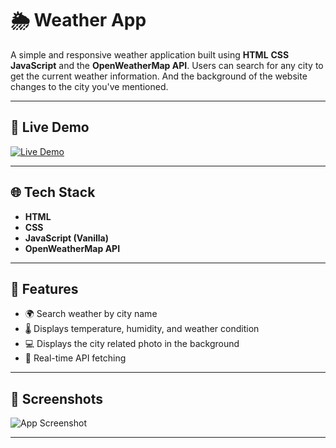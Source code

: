 # 🌦️ Weather App

A simple and responsive weather application built using 
**HTML**
**CSS**
**JavaScript** and the 
**OpenWeatherMap API**. 
Users can search for any city to get the current weather information. And the background of the website changes to the city you've mentioned.

---

## 🔗 Live Demo

[![Live Demo](https://img.shields.io/badge/Live-Demo-blue?style=for-the-badge)](https://nagapradeepkattamuri.github.io/CloudWeather/)

---

## 🌐 Tech Stack

- **HTML**
- **CSS**
- **JavaScript (Vanilla)**
- **OpenWeatherMap API**

---

## 🧪 Features

- 🌍 Search weather by city name
- 🌡️ Displays temperature, humidity, and weather condition
- 💻 Displays the city related photo in the background
- 🔁 Real-time API fetching

---

## 📸 Screenshots

![App Screenshot](![image](https://github.com/user-attachments/assets/27d75a31-4848-4587-997f-61c72d5105e3)
)

---
